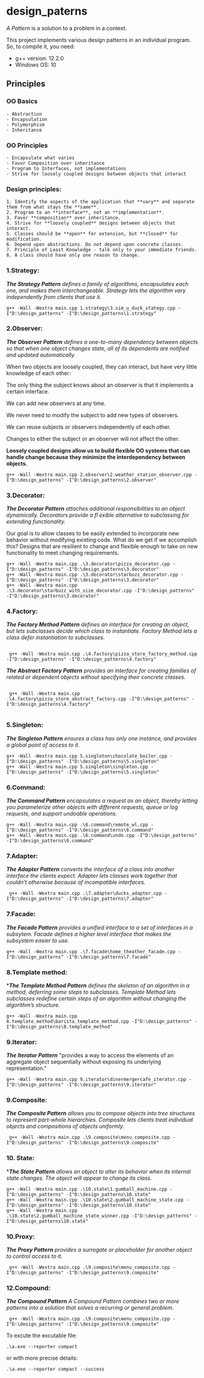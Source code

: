 # design_paterns
*A Pattern* is a solution to a problem in a context.

This project implements various design patterns in an individual program. So, to compile it, you need:

- g++ version: 12.2.0
- Windows OS: 10

## Principles

### OO Basics

    - Abstraction
    - Encapsulation
    - Polymorphism
    - Inheritance

### OO Principles

    - Encapsulate what varies
    - Favor Composition over inheritance
    - Program to Interfaces, not implementations
    - Strive for loosely coupled designs between objects that interact

### Design principles:
    1. Identify the aspects of the application that **vary** and separate them from what stays the **same**.
    2. Program to an **interface**, not an **implementation**.
    3. Favor **composition** over inheritance.
    4. Strive for **loosely coupled** designs between objects that interact.
    5. Classes should be **open** for extension, but **closed** for modification.
    6. Depend upon abstractions. Do not depend upon concrete classes.
    7. Principle of Least Knowledge - talk only to your immediate friends.
    8. A class should have only one reason to change.
    
### 1.Strategy: 

**_The Strategy Pattern_** *defines a family of algorithms, encapsulates each one, and makes them interchangeable. Strategy lets the algorithm vary independently from clients that use it.*

```
g++ -Wall -Wextra main.cpp 1.strategy\3.sim_u_duck_stategy.cpp -I"D:\design_patterns" -I"D:\design_patterns\1.strategy"
```

### 2.Observer: 

**_The Observer Pattern_** *defines a one-to-many dependency between objects so that when one object changes state, all of its dependents are notified and updated automatically.*

When two objects are loosely coupled, they can interact, but have very little knowledge of each other:

The only thing the subject knows about an observer is that it implements a certain interface.

We can add new observers at any time.

We never need to modify the subject to add new types of observers.

We can reuse subjects or observers independently of each other.

Changes to either the subject or an observer will not affect the other.

**Loosely coupled designs allow us to build flexible OO systems that can handle change because they minimize the interdependency between objects.**

```
g++ -Wall -Wextra main.cpp 2.observer\2.weather_station_observer.cpp -I"D:\design_patterns" -I"D:\design_patterns\2.observer"
```

### 3.Decorator: 

**_The Decorator Pattern_** *attaches additional responsibilities to an object dynamically. Decorators provide a fl exible alternative to subclassing for extending functionality.*

Our goal is to allow classes to be easily extended to incorporate new behavior without modifying existing code. What do we get if we accomplish this? Designs that are resilient to change and flexible enough to take on new functionality to meet changing requirements.

```
g++ -Wall -Wextra main.cpp .\3.decorator\pizza_decorator.cpp -I"D:\design_patterns" -I"D:\design_patterns\3.decorator"
g++ -Wall -Wextra main.cpp .\3.decorator\starbuzz_decorator.cpp -I"D:\design_patterns" -I"D:\design_patterns\3.decorator"
g++ -Wall -Wextra main.cpp .\3.decorator\starbuzz_with_size_decorator.cpp -I"D:\design_patterns" -I"D:\design_patterns\3.decorator"
```

### 4.Factory: 

**_The Factory Method Pattern_** *defines an interface for creating an object, but lets subclasses decide which class to instantiate. Factory Method lets a class defer instantiation to subclasses.*

```

 g++ -Wall -Wextra main.cpp .\4.factory\pizza_store_factory_method.cpp -I"D:\design_patterns" -I"D:\design_patterns\4.factory"

```

**_The Abstract Factory Pattern_** *provides an interface for creating families of related or dependent objects without specifying their concrete classes*.

```

 g++ -Wall -Wextra main.cpp .\4.factory\pizza_store_abstract_factory.cpp -I"D:\design_patterns" -I"D:\design_patterns\4.factory"


```

### 5.Singleton: 

**_The Singleton Pattern_** *ensures a class has only one instance, and provides a global point of access to it.*

```
g++ -Wall -Wextra main.cpp 5.singleton\chocolate_boiler.cpp -I"D:\design_patterns" -I"D:\design_patterns\5.singleton"
g++ -Wall -Wextra main.cpp 5.singleton\singleton.cpp -I"D:\design_patterns" -I"D:\design_patterns\5.singleton"
```

### 6.Command: 

**_The Command Pattern_** *encapsulates a request as an object, thereby letting you parameterize other objects with different requests, queue or log requests, and support undoable operations.*
```
g++ -Wall -Wextra main.cpp .\6.command\remote_wl.cpp -I"D:\design_patterns" -I"D:\design_patterns\6.command"
g++ -Wall -Wextra main.cpp .\6.command\undo.cpp -I"D:\design_patterns" -I"D:\design_patterns\6.command"
```

### 7.Adapter: 

**_The Adapter Pattern_** *converts the interface of a class into another interface the clients expect. Adapter lets classes work together that couldn’t otherwise because of incompatible interfaces.*

```
 g++ -Wall -Wextra main.cpp .\7.adapter\ducks_adapter.cpp -I"D:\design_patterns" -I"D:\design_patterns\7.adapter"
```

### 7.Facade: 

**_The Facade Pattern_** *provides a unified interface to a set of interfaces in a subsytem. Facade defines a higher level interface that makes the subsystem easier to use.*

```
g++ -Wall -Wextra main.cpp .\7.facade\home_theather_facade.cpp -I"D:\design_patterns" -I"D:\design_patterns\7.facade"
```

### 8.Template method: 

***_The Template Method Pattern_** *defines the skeleton of an algorithm in a method, deferring some steps to subclasses. Template Method lets subclasses redefine certain steps of an algorithm without changing the algorithm’s structure.*

```
g++ -Wall -Wextra main.cpp 8.template_method\barista_template_method.cpp -I"D:\design_patterns" -I"D:\design_patterns\8.template_method"
```

### 9.Iterator: 

**_The Iterator Pattern_** "provides a way to access the elements of an aggregate object sequentially without exposing its underlying representation."

```
g++ -Wall -Wextra main.cpp 9.iterator\dinermergercafe_iterator.cpp -I"D:\design_patterns" -I"D:\design_patterns\9.iterator"
```

### 9.Composite: 

**_The Composite Pattern_** *allows you to compose objects into tree structures to represent part-whole hierarchies. Composite lets clients treat individual objects and compositions of objects uniformly.*

```
 g++ -Wall -Wextra main.cpp .\9.composite\menu_composite.cpp -I"D:\design_patterns" -I"D:\design_patterns\9.composite"
```

### 10. State:

***_The State Pattern_** *allows an object to alter its behavior when its internal state changes. The object will appear to change its class.*

```
g++ -Wall -Wextra main.cpp .\10.state\1.gumball_machine.cpp -I"D:\design_patterns" -I"D:\design_patterns\10.state"
g++ -Wall -Wextra main.cpp .\10.state\2.gumball_machine_state.cpp -I"D:\design_patterns" -I"D:\design_patterns\10.state"
g++ -Wall -Wextra main.cpp .\10.state\2.gumball_machine_state_winner.cpp -I"D:\design_patterns" -I"D:\design_patterns\10.state"
 ```

 
### 10.Proxy: 

**_The Proxy Pattern_** *provides a surrogate or placeholder for another object to control access to it.*

```
 g++ -Wall -Wextra main.cpp .\9.composite\menu_composite.cpp -I"D:\design_patterns" -I"D:\design_patterns\9.composite"
```

 
### 12.Compound: 

**_The Compound Pattern_** *A Compound Pattern combines two or more patterns into a solution that solves a recurring or general problem.*

```
 g++ -Wall -Wextra main.cpp .\9.composite\menu_composite.cpp -I"D:\design_patterns" -I"D:\design_patterns\9.composite"
```


To excute the excutable file:

`.\a.exe --reporter compact`

or with more precise details:

`.\a.exe --reporter compact --success`


